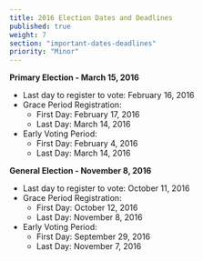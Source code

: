 ```yaml
---
title: 2016 Election Dates and Deadlines
published: true
weight: 7
section: "important-dates-deadlines"
priority: "Minor"
---
```

**Primary Election - March 15, 2016**  
- Last day to register to vote: February 16, 2016  
- Grace Period Registration:  
	- First Day: February 17, 2016  
    - Last Day: March 14, 2016  
- Early Voting Period:  
	- First Day: February 4, 2016  
    - Last Day: March 14, 2016  

**General Election - November 8, 2016**  
- Last day to register to vote: October 11, 2016  
- Grace Period Registration:  
	- First Day: October 12, 2016
    - Last Day: November 8, 2016
- Early Voting Period:  
	- First Day: September 29, 2016
    - Last Day: November 7, 2016  



